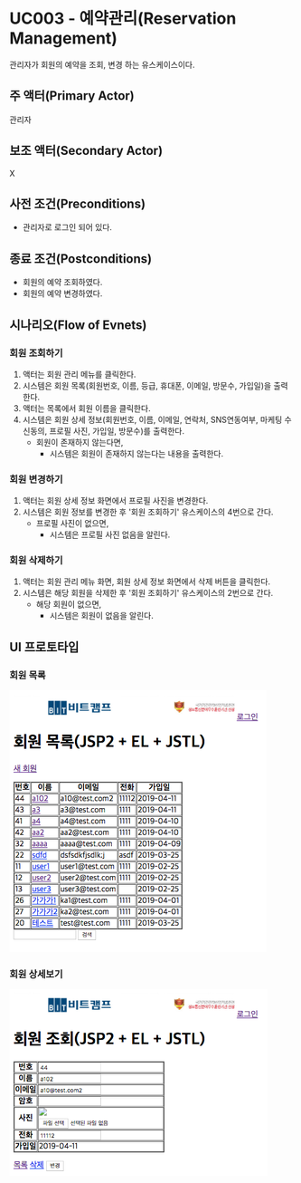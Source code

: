# UC003 - 예약관리(Reservation Management)

관리자가 회원의 예약을 조회, 변경 하는 유스케이스이다.

## 주 액터(Primary Actor)

관리자

## 보조 액터(Secondary Actor)

X

## 사전 조건(Preconditions)

- 관리자로 로그인 되어 있다.


## 종료 조건(Postconditions)


- 회원의 예약 조회하였다.
- 회원의 예약 변경하였다.

## 시나리오(Flow of Evnets)

### 회원 조회하기

1. 액터는 회원 관리 메뉴를 클릭한다.
2. 시스템은 회원 목록(회원번호, 이름, 등급, 휴대폰, 이메일, 방문수, 가입일)을 출력한다.
3. 액터는 목록에서 회원 이름을 클릭한다.
4. 시스템은 회원 상세 정보(회원번호, 이름, 이메일, 연락처, SNS연동여부, 마케팅 수신동의,  프로필 사진,  가입일, 방문수)를 출력한다.
    - 회원이 존재하지 않는다면,
        - 시스템은 회원이 존재하지 않는다는 내용을 출력한다.

### 회원 변경하기

1. 액터는 회원 상세 정보 화면에서 프로필 사진을 변경한다.
2. 시스템은 회원 정보를 변경한 후 '회원 조회하기' 유스케이스의 4번으로 간다.
    - 프로필 사진이 없으면,
        - 시스템은 프로필 사진 없음을 알린다.

### 회원 삭제하기

1. 액터는 회원 관리 메뉴 화면, 회원 상세 정보 화면에서 삭제 버튼을 클릭한다.
2. 시스템은 해당 회원을 삭제한 후 '회원 조회하기' 유스케이스의 2번으로 간다.
    - 해당 회원이 없으면,
        - 시스템은 회원이 없음을 알린다.

## UI 프로토타입

### 회원 목록
![회원 목록](./images/uc002-list.png)

### 회원 상세보기
![회원 목록](./images/uc002-detail.png)
